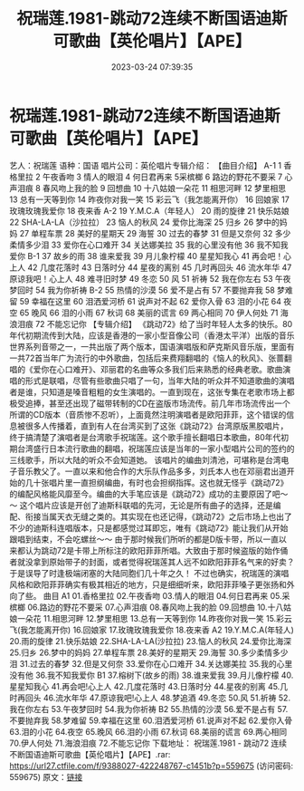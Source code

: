 ﻿---
title: 祝瑞莲.1981-跳动72连续不断国语迪斯可歌曲【英伦唱片】【APE】
date: 2023-03-24 07:39:35
categories: WAV车载音乐、镜像
tags: 华语中文
---
# 祝瑞莲.1981-跳动72连续不断国语迪斯可歌曲【英伦唱片】【APE】

艺人：祝瑞莲
语种：国语
唱片公司：英伦唱片专辑介绍：
【曲目介绍】
A-1
1 香格里拉 2 午夜香吻 3 情人的眼泪 4 何日君再来 5采槟榔 6 路边的野花不要采 7 心声泪痕 8 春风吻上我的脸 9
回想曲 10 十八姑娘一朵花 11 相思河畔 12 梦里相思 13 总有一天等到你 14 昨夜你对我一笑 15 彩云飞（我怎能离开你）
16 回娘家 17 玫瑰玫瑰我爱你 18 夜来香
A-2
19 Y.M.C.A（年轻人） 20 雨的旋律 21 快乐姑娘 22 SHA-LA-LA（沙拉拉） 23 恼人的秋风 24 爱你比海深
25 归乡 26 梦中的妈妈 27 单程车票 28 美好的星期天 29 海誓 30 过去的春梦 31 但是又奈何 32 多少柔情多少泪
33 爱你在心口难开 34 关达娜美拉 35 我的心里没有他 36 我不知我爱你
B-1
37 故乡的雨 38 谁来爱我 39 月儿象柠檬 40 星星知我心 41 再会吧！心上人 42 几度花落时 43 日落时分 44
星夜的离别 45 几时再回头 46 流水年华 47 原谅我吧！心上人 48 难寻旧时梦 49 冬恋 50 风 51 祈祷 52
我在你左右 53 午夜梦回时 54 我为你祈祷
B-2
55 热情的沙漠 56 爱不是占有 57 不要抛弃我 58 梦难留 59 幸福在这里 60 泪洒爱河桥 61 说声对不起 62
爱你入骨 63 泪的小花 64 夜空 65 晚风 66 泪的小雨 67 秋词 68 美丽的谎言 69 两心相同 70 伊人何处 71
海浪泪痕 72 不能忘记你
【专辑介绍】
《跳动72》给了当时年轻人太多的快乐。80年代初期流传到大陆，应该是香港的一家小型音像公司（香港太平洋）出版的音乐世界系列音带之一，一共出版了两个版本，国语演唱版和萨克斯风音乐版，里面有一共72首当年广为流行的中外歌曲，包括后来费翔翻唱的《恼人的秋风》、张蔷翻唱的《爱你在心口难开》、邓丽君的名曲等众多我们后来熟悉的经典老歌。歌曲演唱的形式是联唱，尽管有些歌曲只唱了一句，当年大陆的听众并不知道歌曲的演唱者是谁，只知道是嗓音粗粗的女生演唱的。一直到现在，这张专集在老歌市场上都极受追捧，甚至还出现了磁带转制的CD在盗版市场流传。前几年市场流传出一个所谓的CD版本（音质惨不忍听），上面竟然注明演唱者是欧阳菲菲，这个错误的信息被很多人传播着，直到有人在台湾买到了这张《跳动72》台湾原版黑胶唱片，终于搞清楚了演唱者是台湾歌手祝瑞莲。这个歌手擅长翻唱日本歌曲，80年代初期台湾盛行日本流行歌曲的翻唱，祝瑞莲应该是当年的一家小型唱片公司的签约的三线歌手，所以大陆的听众不会知道她。
该唱片的编曲刘清池，可堪称是台湾电子音乐教父了。一直以来和他合作的大乐队作品多多，刘氏本人也在邓丽君出道开始的几十张唱片里一直担纲编曲，有时也会担纲指挥。这也就无怪乎《跳动72》的编配风格能风靡至今。编曲的大手笔应该是《跳动72》成功的主要原因了吧～～
这个唱片应该是开创了迪斯科联唱的先河，无论是所有曲子的选择，还是编配、衔接当属天衣无缝之类的。其实现在也还记得，《跳动72》之后市场上也出了不少的迪斯科连唱版本，只是都感觉过耳即忘，唯有《跳动72》能让我们从开始跟唱到结束，不会吃螺丝～～
由于那时候我们所听的都是D版卡带，所以一直以来都认为跳动72是卡带上所标注的欧阳菲菲所唱。大致由于那时候盗版的始作俑者就没拿到原始带子的封面，或者觉得祝瑞莲其人远不如欧阳菲菲名气来的好卖？于是误导了时逢极端闭塞的大陆同胞们几十年之久！
不过也确实，祝瑞莲的演唱风格和欧阳菲菲确实有极其相近的地方，只是细细听来，欧阳菲菲嗓子更张扬和外向了些。
曲目
A1
01.香格里拉
02.午夜香吻
03.情人的眼泪
04.何日君再来
05.采槟榔
06.路边的野花不要采
07.心声泪痕
08.春风吻上我的脸
09.回想曲
10.十八姑娘一朵花
11.相思河畔
12.梦里相思
13.总有一天等到你
14.昨夜你对我一笑
15.彩云飞(我怎能离开你)
16.回娘家
17.玫瑰玫瑰我爱你
18.夜来香
A2
19.Y.M.C.A(年轻人)
20.雨的旋律
21.快乐姑娘
22.SHA-LA-LA(沙拉拉)
23.恼人的秋风
24.爱你比海深
25.归乡
26.梦中的妈妈
27.单程车票
28.美好的星期天
29.海誓
30.多少柔情多少泪
31.过去的春梦
32.但是又何奈
33.爱你在心口难开
34.关达娜美拉
35.我的心里没有他
36.我不知我爱你
B1
37.榕树下(故乡的雨)
38.谁来爱我
39.月儿像柠檬
40.星星知我心
41.再会吧!心上人
42.几度花落时
43.日落时分
44.星夜的别离
45.几时再回头
46.流水年华
47.原谅我吧!心上人
48.梦追酒
49.冬恋
50.风
51.祈祷
52.我在你左右
53.午夜梦回时
54.我为你祈祷
B2
55.热情的沙漠
56.爱不是占有
57.不要抛弃我
58.梦难留
59.幸福在这里
60.泪洒爱河桥
61.说声对不起
62.爱你入骨
63.泪的小花
64.夜空
65.晚风
66.泪的小雨
67.秋词
68.美丽的谎言
69.两心相同
70.伊人何处
71.海浪泪痕
72.不能忘记你
下载地址：
祝瑞莲.1981 - 跳动72 连续不断国语迪斯可歌曲【英伦唱片】【APE】.rar: https://url27.ctfile.com/f/9388027-422248767-c1451b?p=559675
(访问密码: 559675)
原文：[链接](https://blog.sina.com.cn/s/blog_1647c7e760103114b.html)